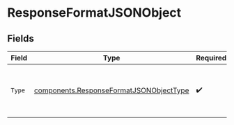 # ResponseFormatJSONObject


## Fields

| Field                                                                                              | Type                                                                                               | Required                                                                                           | Description                                                                                        |
| -------------------------------------------------------------------------------------------------- | -------------------------------------------------------------------------------------------------- | -------------------------------------------------------------------------------------------------- | -------------------------------------------------------------------------------------------------- |
| `Type`                                                                                             | [components.ResponseFormatJSONObjectType](../../models/components/responseformatjsonobjecttype.md) | :heavy_check_mark:                                                                                 | The type of response format being defined: `json_object`                                           |